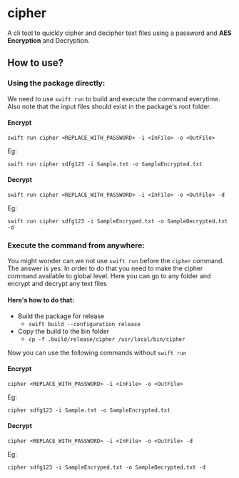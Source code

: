 # cipher

A cli tool to quickly cipher and decipher text files using a password and **AES Encryption** and Decryption.

## How to use?

### Using the package directly:

We need to use `swift run` to build and execute the command everytime. Also note that the input files should exist in the package's root folder.

#### Encrypt

`swift run cipher <REPLACE_WITH_PASSWORD> -i <InFile> -o <OutFile>`

Eg: 

`swift run cipher sdfg123 -i Sample.txt -o SampleEncrypted.txt`

#### Decrypt

`swift run cipher <REPLACE_WITH_PASSWORD> -i <InFile> -o <OutFile> -d` 

Eg:

`swift run cipher sdfg123 -i SampleEncryped.txt -o SampleDecrypted.txt -d`

### Execute the command from anywhere:

You might wonder can we not use `swift run` before the `cipher` command. The answer is yes. In order to do that you need to make the cipher command available to global level. Here you can go to any folder and encrypt and decrypt any text files

#### Here's how to do that:
* Build the package for release
  * `swift build --configuration release`
* Copy the build to the bin folder
  * `cp -f .build/release/cipher /usr/local/bin/cipher`

Now you can use the following commands without `swift run`

#### Encrypt

`cipher <REPLACE_WITH_PASSWORD> -i <InFile> -o <OutFile>`

Eg: 

`cipher sdfg123 -i Sample.txt -o SampleEncrypted.txt`

#### Decrypt

`cipher <REPLACE_WITH_PASSWORD> -i <InFile> -o <OutFile> -d` 

Eg:

`cipher sdfg123 -i SampleEncryped.txt -o SampleDecrypted.txt -d`
